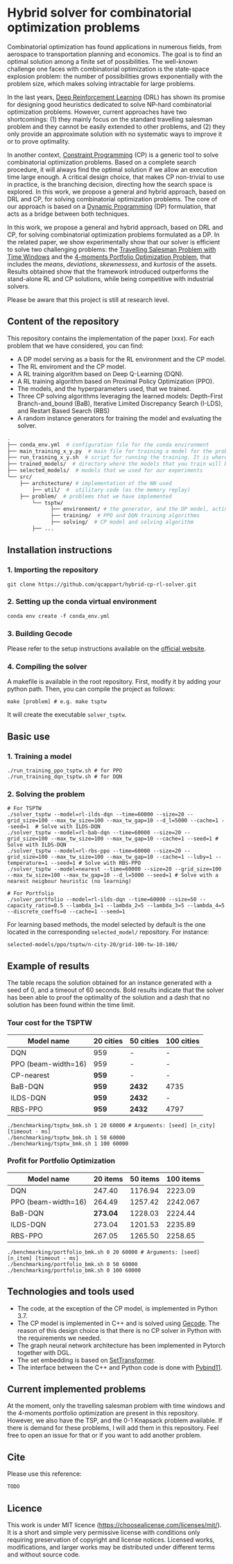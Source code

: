# Hybrid solver for combinatorial optimization problems

Combinatorial optimization has found applications in numerous fields, from aerospace to transportation planning and economics.
The goal is to find an optimal solution among a finite set of possibilities. The well-known challenge one faces with combinatorial optimization is the state-space explosion problem: 
the number of possibilities grows exponentially with the problem size, which makes solving intractable for large problems.

In the last years, [Deep Reinforcement Learning](https://arxiv.org/abs/1811.12560) (DRL) has shown its promise for designing good heuristics dedicated to solve 
NP-hard combinatorial optimization problems. However, current approaches have two shortcomings: 
(1) they mainly focus on the standard travelling salesman problem and they cannot be easily extended to other problems, and (2) they only provide an approximate solution with no systematic ways to improve it or to prove optimality.

In another context, [Constraint Programming](https://en.wikipedia.org/wiki/Constraint_programming) (CP) is a generic tool to solve combinatorial optimization problems.
Based on a complete search procedure, it will always find the optimal solution if we allow an execution time large enough. A critical design choice, that makes CP non-trivial to use in practice, is the branching decision, directing how the search space is explored.
In this work, we propose a general and hybrid approach, based on DRL and CP, for solving combinatorial optimization problems. The core of our approach is based on a [Dynamic Programming](https://en.wikipedia.org/wiki/Dynamic_programming) (DP) formulation, that acts as a bridge between both techniques.

In this work, we propose a general and hybrid approach, based on DRL and CP, for solving combinatorial optimization problems formulated as a DP. In the related paper, we show experimentally show that our solver is efficient to solve two challenging problems: the [Travelling Salesman Problem with Time Windows](https://acrogenesis.com/or-tools/documentation/user_manual/manual/tsp/tsptw.html)
and the [4-moments Portfolio Optimization Problem](https://en.wikipedia.org/wiki/Portfolio_optimization), that includes the *means*, *deviations*, *skewnessess*, and *kurtosis* of the assets. 
Results obtained show that the framework introduced outperforms the stand-alone RL and CP solutions, while being competitive with industrial solvers.

Please be aware that this project is still at research level.

## Content of the repository

This repository contains the implementation of the paper (xxx). For each problem that we have considered, you can find:

* A DP model serving as a basis for the RL environment and the CP model.
*  The RL enviroment and the CP model. 
*  A RL training algorithm based on Deep Q-Learning (DQN).
*  A RL training algorithm based on Proximal Policy Optimization (PPO).
*  The models, and the hyperparameters used, that we trained.
*  Three CP solving algorithms leveraging the learned models: Depth-First Branch-and_bound (BaB), Iterative Limited Discrepancy Search (I-LDS), and Restart Based Search (RBS)
*  A random instance generators for training the model and evaluating the solver.

```bash
.
├── conda_env.yml  # configuration file for the conda environment
├── main_training_x_y.py  # main file for training a model for the problem y using algorithm x
├── run_training_x_y.sh  # script for running the training. It is where you have to enter the parameters 
├── trained_models/  # directory where the models that you train will be saved
├── selected_models/  # models that we used for our experiments
└── src/ 
	├── architecture/ # implementation of the NN used
        ├── util/  #  utilitary code (as the memory replay)
	├── problem/  # problems that we have implemented
		└── tsptw/ 
		      ├── environment/ # the generator, and the DP model, acting also as the RL environment
		      ├── training/  # PPO and DQN training algorithms
		      ├── solving/  # CP model and solving algorithm
		├── ...      
```
## Installation instructions

### 1. Importing the repository

```shell
git clone https://github.com/qcappart/hybrid-cp-rl-solver.git
```
### 2. Setting up the conda virtual environment

```shell
conda env create -f conda_env.yml 
```
### 3. Building Gecode

Please refer to the setup instructions available on the [official website](https://www.gecode.org/).

### 4. Compiling the solver

A makefile is available in the root repository. First, modify it by adding your python path. Then, you can compile the project as follows:

```shell
make [problem] # e.g. make tsptw
```
It will create the executable ```solver_tsptw```.

## Basic use

### 1. Training a model

```shell
./run_training_ppo_tsptw.sh # for PPO
./run_training_dqn_tsptw.sh # for DQN
```
### 2. Solving the problem

```shell
# For TSPTW
./solver_tsptw --model=rl-ilds-dqn --time=60000 --size=20 --grid_size=100 --max_tw_size=100 --max_tw_gap=10 --d_l=5000 --cache=1 --seed=1  # Solve with ILDS-DQN
./solver_tsptw --model=rl-bab-dqn --time=60000 --size=20 --grid_size=100 --max_tw_size=100 --max_tw_gap=10 --cache=1 --seed=1 # Solve with ILDS-DQN
./solver_tsptw --model=rl-rbs-ppo --time=60000 --size=20 --grid_size=100 --max_tw_size=100 --max_tw_gap=10 --cache=1 --luby=1 --temperature=1 --seed=1 # Solve with RBS-PPO
./solver_tsptw --model=nearest --time=60000 --size=20 --grid_size=100 --max_tw_size=100 --max_tw_gap=10 --d_l=5000 --seed=1 # Solve with a nearest neigbour heuristic (no learning)

# For Portfolio
./solver_portfolio --model=rl-ilds-dqn --time=60000 --size=50 --capacity_ratio=0.5 --lambda_1=1 --lambda_2=5 --lambda_3=5 --lambda_4=5  --discrete_coeffs=0 --cache=1 --seed=1 

```
For learning based methods, the model selected by default is the one located in the corresponding ```selected_model/``` repository. For instance:

```shell
selected-models/ppo/tsptw/n-city-20/grid-100-tw-10-100/ 

```

## Example of results

The table recaps the solution obtained for an instance generated with a seed of 0, and a timeout of 60 seconds. 
Bold results indicate that the solver has been able to proof the optimality of the solution and a dash that no solution has been
found within the time limit.

### Tour cost for the TSPTW

| Model name  | 20 cities | 50 cities | 100 cities |
| ------------------ 	|---------------- 	| -------------- 	| --------------|
| DQN  			|    959        	|     -     		|      -       	| 
| PPO (beam-width=16)   |    959        	|     -    		|      -       	| 
| CP-nearest  		|    **959**        	|     -     		|      -       	| 
| BaB-DQN   		|     **959**       	|      **2432**        	|     4735     	| 
| ILDS-DQN   		|    **959**           	|      **2432**      	|     -      	| 
| RBS-PPO   		|    **959**          	|      **2432**     	|      4797     | 

```shell
./benchmarking/tsptw_bmk.sh 1 20 60000 # Arguments: [seed] [n_city] [timeout - ms]
./benchmarking/tsptw_bmk.sh 1 50 60000
./benchmarking/tsptw_bmk.sh 1 100 60000
```

### Profit for Portfolio Optimization

| Model name  		| 20 items 	    | 50 items       	| 100 items      |
| ------------------ 	|----------------   | -------------- 	| -------------- |
| DQN  	  		|     247.40        |      1176.94     |      2223.09      | 
| PPO (beam-width=16)  	|     264.49        |      1257.42      |      2242.067      | 
| BaB-DQN   		|     **273.04**    |      1228.03      |      2224.44      | 
| ILDS-DQN   		|     273.04        |      1201.53      |      2235.89       | 
| RBS-PPO   		|     267.05       |      1265.50      |      2258.65       | 

```shell
./benchmarking/portfolio_bmk.sh 0 20 60000 # Arguments: [seed] [n_item] [timeout - ms]
./benchmarking/portfolio_bmk.sh 0 50 60000
./benchmarking/portfolio_bmk.sh 0 100 60000
```

## Technologies and tools used

* The code, at the exception of the CP model, is implemented in Python 3.7.
* The CP model is implemented in C++ and is solved using [Gecode](https://www.gecode.org/). The reason of this design choice is that there is no CP solver in Python with the requirements we needed. 
* The graph neural network architecture has been implemented in Pytorch together with DGL. 
* The set embedding is based on [SetTransformer](https://github.com/juho-lee/set_transformer).
* The interface between the C++ and Python code is done with [Pybind11](https://github.com/pybind).

## Current implemented problems

At the moment, only the travelling salesman problem with time windows and the 4-moments portfolio optimization are present in this repository. However, we also have the TSP, and the 0-1 Knapsack problem available. If there is demand for these problems, I will add them in this repository. Feel free to open an issue for that or if you want to add another problem.

## Cite

Please use this reference:

```latex
TODO
```

## Licence

This work is under MIT licence (https://choosealicense.com/licenses/mit/). It is a short and simple very permissive license with conditions only requiring preservation of copyright and license notices. Licensed works, modifications, and larger works may be distributed under different terms and without source code. 
